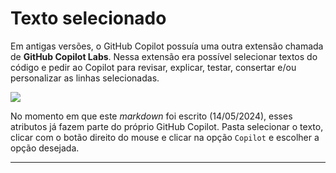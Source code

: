 # Texto selecionado

Em antigas versões, o GitHub Copilot possuía uma outra extensão chamada de **GitHub Copilot Labs**. Nessa extensão era possível selecionar textos do código e pedir ao Copilot para revisar, explicar, testar, consertar e/ou personalizar as linhas selecionadas.

<img src="https://www.amitmerchant.com/images/github-copilot-brushes.gif">

No momento em que este *markdown* foi escrito (14/05/2024), esses atributos já fazem parte do próprio GitHub Copilot. Pasta selecionar o texto, clicar com o botão direito do mouse e clicar na opção `Copilot` e escolher a opção desejada.

---
